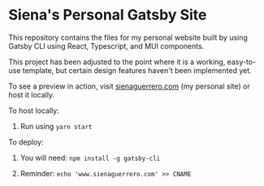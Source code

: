 # Siena's Personal Gatsby Site

This repository contains the files for my personal website built by using Gatsby CLI using React, Typescript, and MUI components.

This project has been adjusted to the point where it is a working, easy-to-use template, but certain design features haven't been implemented yet.

To see a preview in action, visit [sienaguerrero.com](http://www.sienaguerrero.com) (my personal site) or host it locally.

To host locally:

1. Run using `yarn start`

To deploy:

1. You will need:
   `npm install -g gatsby-cli`

2. Reminder: `echo 'www.sienaguerrero.com' >> CNAME`
